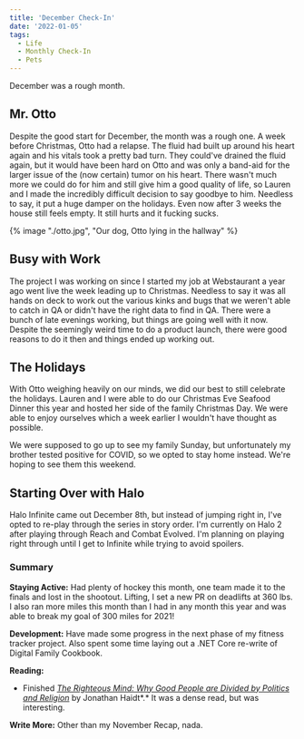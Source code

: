 ```yaml
---
title: 'December Check-In'
date: '2022-01-05'
tags:
  - Life
  - Monthly Check-In
  - Pets
---
```


December was a rough month.
<!-- excerpt -->

## Mr. Otto

Despite the good start for December, the month was a rough one. A week before Christmas, Otto had a relapse. The fluid had built up around his heart again and his vitals took a pretty bad turn. They could've drained the fluid again, but it would have been hard on Otto and was only a band-aid for the larger issue of the (now certain) tumor on his heart. There wasn't much more we could do for him and still give him a good quality of life, so Lauren and I made the incredibly difficult decision to say goodbye to him. Needless to say, it put a huge damper on the holidays. Even now after 3 weeks the house still feels empty. It still hurts and it fucking sucks.

{% image "./otto.jpg", "Our dog, Otto lying in the hallway" %}

## Busy with Work

The project I was working on since I started my job at Webstaurant a year ago went live the week leading up to Christmas. Needless to say it was all hands on deck to work out the various kinks and bugs that we weren't able to catch in QA or didn't have the right data to find in QA. There were a bunch of late evenings working, but things are going well with it now. Despite the seemingly weird time to do a product launch, there were good reasons to do it then and things ended up working out.

## The Holidays

With Otto weighing heavily on our minds, we did our best to still celebrate the holidays. Lauren and I were able to do our Christmas Eve Seafood Dinner this year and hosted her side of the family Christmas Day. We were able to enjoy ourselves which a week earlier I wouldn't have thought as possible.

We were supposed to go up to see my family Sunday, but unfortunately my brother tested positive for COVID, so we opted to stay home instead. We're hoping to see them this weekend.

## Starting Over with Halo

Halo Infinite came out December 8th, but instead of jumping right in, I've opted to re-play through the series in story order. I'm currently on Halo 2 after playing through Reach and Combat Evolved. I'm planning on playing right through until I get to Infinite while trying to avoid spoilers.

### Summary

**Staying Active:** Had plenty of hockey this month, one team made it to the finals and lost in the shootout. Lifting, I set a new PR on deadlifts at 360 lbs. I also ran more miles this month than I had in any month this year and was able to break my goal of 300 miles for 2021!

**Development:** Have made some progress in the next phase of my fitness tracker project. Also spent some time laying out a .NET Core re-write of Digital Family Cookbook.

**Reading:**

- Finished _[The Righteous Mind: Why Good People are Divided by Politics and Religion](https://bookshop.org/books/the-righteous-mind-why-good-people-are-divided-by-politics-and-religion-9798200560639/9780307455772)_ by Jonathan Haidt*.* It was a dense read, but was interesting.

**Write More:** Other than my November Recap, nada.
